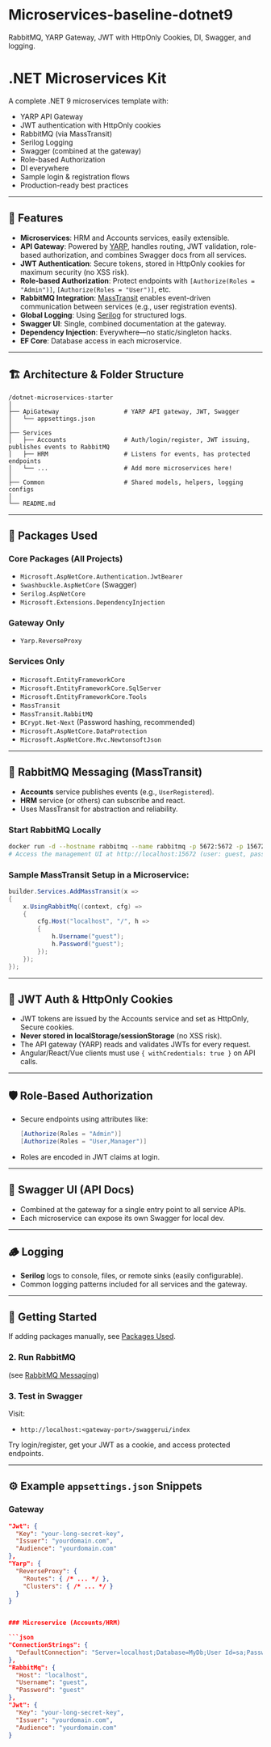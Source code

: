 # Microservices-baseline-dotnet9
RabbitMQ, YARP Gateway, JWT with HttpOnly Cookies, DI, Swagger, and logging.



# .NET Microservices  Kit

A complete .NET 9 microservices template with:

* YARP API Gateway
* JWT authentication with HttpOnly cookies
* RabbitMQ (via MassTransit)
* Serilog Logging
* Swagger (combined at the gateway)
* Role-based Authorization
* DI everywhere
* Sample login & registration flows
* Production-ready best practices

---

## 🚀 Features

* **Microservices**: HRM and Accounts services, easily extensible.
* **API Gateway**: Powered by [YARP](https://microsoft.github.io/reverse-proxy/), handles routing, JWT validation, role-based authorization, and combines Swagger docs from all services.
* **JWT Authentication**: Secure tokens, stored in HttpOnly cookies for maximum security (no XSS risk).
* **Role-based Authorization**: Protect endpoints with `[Authorize(Roles = "Admin")]`, `[Authorize(Roles = "User")]`, etc.
* **RabbitMQ Integration**: [MassTransit](https://masstransit-project.com/) enables event-driven communication between services (e.g., user registration events).
* **Global Logging**: Using [Serilog](https://serilog.net/) for structured logs.
* **Swagger UI**: Single, combined documentation at the gateway.
* **Dependency Injection**: Everywhere—no static/singleton hacks.
* **EF Core**: Database access in each microservice.

---

## 🏗️ Architecture & Folder Structure

```text
/dotnet-microservices-starter
│
├── ApiGateway                  # YARP API gateway, JWT, Swagger
│   └── appsettings.json
│
├── Services
│   ├── Accounts                # Auth/login/register, JWT issuing, publishes events to RabbitMQ
│   ├── HRM                     # Listens for events, has protected endpoints
│   └── ...                     # Add more microservices here!
│
├── Common                      # Shared models, helpers, logging configs
│
└── README.md
```

---

## 🧰 Packages Used

### Core Packages (All Projects)

* `Microsoft.AspNetCore.Authentication.JwtBearer`
* `Swashbuckle.AspNetCore` (Swagger)
* `Serilog.AspNetCore`
* `Microsoft.Extensions.DependencyInjection`

### Gateway Only

* `Yarp.ReverseProxy`

### Services Only

* `Microsoft.EntityFrameworkCore`
* `Microsoft.EntityFrameworkCore.SqlServer`
* `Microsoft.EntityFrameworkCore.Tools`
* `MassTransit`
* `MassTransit.RabbitMQ`
* `BCrypt.Net-Next` (Password hashing, recommended)
* `Microsoft.AspNetCore.DataProtection`
* `Microsoft.AspNetCore.Mvc.NewtonsoftJson`

---

## 🐇 RabbitMQ Messaging (MassTransit)

* **Accounts** service publishes events (e.g., `UserRegistered`).
* **HRM** service (or others) can subscribe and react.
* Uses MassTransit for abstraction and reliability.

### Start RabbitMQ Locally 

```sh
docker run -d --hostname rabbitmq --name rabbitmq -p 5672:5672 -p 15672:15672 rabbitmq:3-management
# Access the management UI at http://localhost:15672 (user: guest, pass: guest)
```

### Sample MassTransit Setup in a Microservice:

```csharp
builder.Services.AddMassTransit(x =>
{
    x.UsingRabbitMq((context, cfg) =>
    {
        cfg.Host("localhost", "/", h =>
        {
            h.Username("guest");
            h.Password("guest");
        });
    });
});
```

---

## 🔐 JWT Auth & HttpOnly Cookies

* JWT tokens are issued by the Accounts service and set as HttpOnly, Secure cookies.
* **Never stored in localStorage/sessionStorage** (no XSS risk).
* The API gateway (YARP) reads and validates JWTs for every request.
* Angular/React/Vue clients must use `{ withCredentials: true }` on API calls.

---

## 🛡️ Role-Based Authorization

* Secure endpoints using attributes like:

  ```csharp
  [Authorize(Roles = "Admin")]
  [Authorize(Roles = "User,Manager")]
  ```
* Roles are encoded in JWT claims at login.

---

## 📝 Swagger UI (API Docs)

* Combined at the gateway for a single entry point to all service APIs.
* Each microservice can expose its own Swagger for local dev.

---

## 🪵 Logging

* **Serilog** logs to console, files, or remote sinks (easily configurable).
* Common logging patterns included for all services and the gateway.

---

## 🧪 Getting Started





If adding packages manually, see [Packages Used](#-packages-used).

### 2. Run RabbitMQ

(see [RabbitMQ Messaging](#-rabbitmq-messaging-masstransit))


### 3. Test in Swagger

Visit:

* `http://localhost:<gateway-port>/swaggerui/index`

Try login/register, get your JWT as a cookie, and access protected endpoints.

---

## ⚙️ Example `appsettings.json` Snippets

### Gateway

```json
"Jwt": {
  "Key": "your-long-secret-key",
  "Issuer": "yourdomain.com",
  "Audience": "yourdomain.com"
},
"Yarp": {
  "ReverseProxy": {
    "Routes": { /* ... */ },
    "Clusters": { /* ... */ }
  }
}


### Microservice (Accounts/HRM)

```json
"ConnectionStrings": {
  "DefaultConnection": "Server=localhost;Database=MyDb;User Id=sa;Password=your_password;"
},
"RabbitMq": {
  "Host": "localhost",
  "Username": "guest",
  "Password": "guest"
},
"Jwt": {
  "Key": "your-long-secret-key",
  "Issuer": "yourdomain.com",
  "Audience": "yourdomain.com"
}

